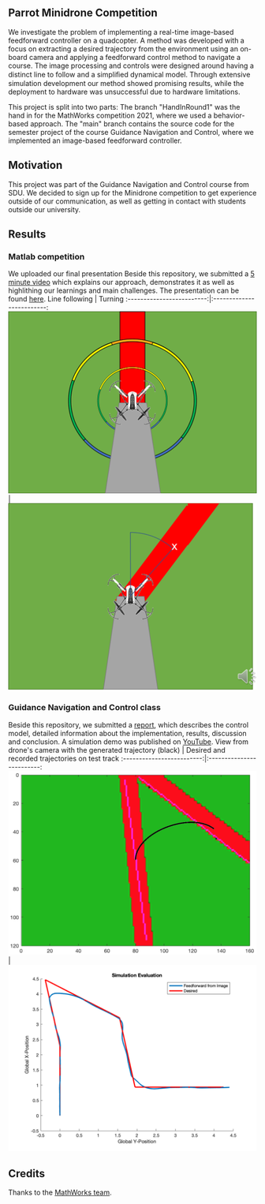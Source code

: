 ## Parrot Minidrone Competition
We investigate the problem of implementing a real-time image-based feedforward controller on a quadcopter. A method was developed with a focus on extracting a desired trajectory from the environment using an on-board camera and applying a feedforward control method to navigate a course. The image processing and controls were designed around having a distinct line to follow and a simpliﬁed dynamical model.  Through extensive simulation development our method showed promising results, while the deployment to hardware was unsuccessful due to hardware limitations. 

This project is split into two parts: The branch "HandInRound1" was the hand in for the MathWorks competition 2021, where we used a behavior-based approach.  The "main" branch contains the source code for the semester project of the course Guidance Navigation and Control, where we implemented an image-based feedforward controller.

## Motivation
This project was part of the Guidance Navigation and Control course from SDU. We decided to sign up for the Minidrone competition to get experience outside of our communication, as well as getting in contact with students outside our university.

## Results
### Matlab competition
We uploaded our final presentation 
Beside this repository, we submitted a [5 minute video](https://youtu.be/elezoPG-3co) which explains our approach, demonstrates it as well as highlithing our learnings and main challenges. The presentation can be found [here](results/MiniDroneCompetition.pdf).
Line following       |  Turning
:-------------------------:|:-------------------------:
![](results/images/LineFollowing.png)  |  ![](results/images/Steering.png)

### Guidance Navigation and Control class
Beside this repository, we submitted a [report](Results/GNC_Parrot_Minidrone.pdf), which describes the control model, detailed information about the implementation, results, discussion and conclusion. A simulation demo was published on [YouTube](https://youtu.be/kNiId2MReso).
View from drone's camera with the generated trajectory (black)       |  Desired and recorded trajectories on test track
:-------------------------:|:-------------------------:
![](results/images/Composite_Trajectory.png)  |  ![](results/images/GNC_Paper_Sim_Evaluation.png)
## Credits
Thanks to the [MathWorks team](https://se.mathworks.com/academia/student-competitions/minidrones/nordics-baltics.html).

